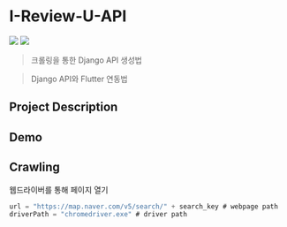 # I-Review-U-API
<img src="https://img.shields.io/badge/platform-python-blue"> <img src="https://img.shields.io/badge/platform-Flutter-skyblue">

> 크롤링을 통한 Django API 생성법


> Django API와 Flutter 연동법

## Project Description



## Demo


## Crawling

웹드라이버를 통해 페이지 열기

```c
url = "https://map.naver.com/v5/search/" + search_key # webpage path
driverPath = "chromedriver.exe" # driver path
```

